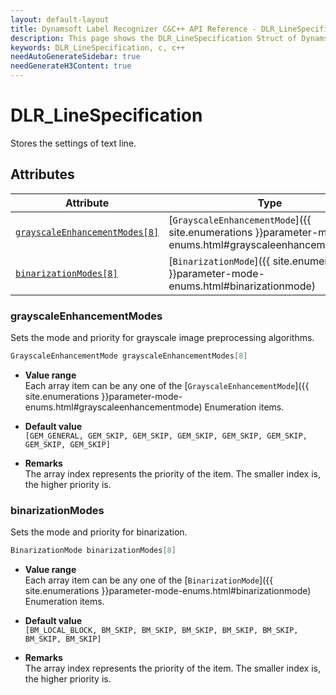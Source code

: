 ```yaml
---
layout: default-layout
title: Dynamsoft Label Recognizer C&C++ API Reference - DLR_LineSpecification Struct
description: This page shows the DLR_LineSpecification Struct of Dynamsoft Label Recognizer for C&C++ SDK.
keywords: DLR_LineSpecification, c, c++
needAutoGenerateSidebar: true
needGenerateH3Content: true
---
```



# DLR_LineSpecification
Stores the settings of text line. 

## Attributes
  
| Attribute | Type |
|---------- | ---- |
| [`grayscaleEnhancementModes[8]`](#grayscaleenhancementmodes) | [`GrayscaleEnhancementMode`]({{ site.enumerations }}parameter-mode-enums.html#grayscaleenhancementmode) | 
| [`binarizationModes[8]`](#binarizationmodes) | [`BinarizationMode`]({{ site.enumerations }}parameter-mode-enums.html#binarizationmode) |


### grayscaleEnhancementModes
Sets the mode and priority for grayscale image preprocessing algorithms.

```cpp
GrayscaleEnhancementMode grayscaleEnhancementModes[8]
```

- **Value range**  
   Each array item can be any one of the [`GrayscaleEnhancementMode`]({{ site.enumerations }}parameter-mode-enums.html#grayscaleenhancementmode) Enumeration items.  
     
- **Default value**  
   `[GEM_GENERAL, GEM_SKIP, GEM_SKIP, GEM_SKIP, GEM_SKIP, GEM_SKIP, GEM_SKIP, GEM_SKIP]`  
     
- **Remarks**  
   The array index represents the priority of the item. The smaller index is, the higher priority is.



### binarizationModes
Sets the mode and priority for binarization.

```cpp
BinarizationMode binarizationModes[8]
```

- **Value range**   
    Each array item can be any one of the [`BinarizationMode`]({{ site.enumerations }}parameter-mode-enums.html#binarizationmode) Enumeration items.
      
- **Default value**   
    `[BM_LOCAL_BLOCK, BM_SKIP, BM_SKIP, BM_SKIP, BM_SKIP, BM_SKIP, BM_SKIP, BM_SKIP]`
    
- **Remarks**   
    The array index represents the priority of the item. The smaller index is, the higher priority is.